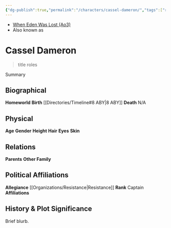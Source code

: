 ```yaml
---
{"dg-publish":true,"permalink":"/characters/cassel-dameron/","tags":["resistance","character","pilot","unfinished"],"dgHomeLink":false}
---
```


- [When Eden Was Lost (Ao3)](https://archiveofourown.org/works/19334440/chapters/45992584)
- Also known as 

# Cassel Dameron
>title roles

Summary

## Biographical

**Homeworld** 
**Birth** [[Directories/Timeline#8 ABY\|8 ABY]]
**Death** N/A

## Physical

**Age** 
**Gender** 
**Height** 
**Hair** 
**Eyes** 
**Skin** 

## Relations

**Parents** 
**Other Family**

## Political Affiliations

**Allegiance** [[Organizations/Resistance\|Resistance]]
**Rank** Captain
**Affiliations** 

## History & Plot Significance

Brief blurb.
